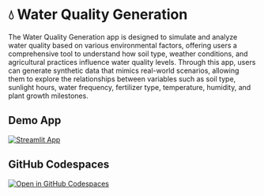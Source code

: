 # 💧 Water Quality Generation


The Water Quality Generation app is designed to simulate and analyze water quality based on various environmental factors, offering users a comprehensive tool to understand how soil type, weather conditions, and agricultural practices influence water quality levels. Through this app, users can generate synthetic data that mimics real-world scenarios, allowing them to explore the relationships between variables such as soil type, sunlight hours, water frequency, fertilizer type, temperature, humidity, and plant growth milestones.

## Demo App

[![Streamlit App](https://static.streamlit.io/badges/streamlit_badge_black_white.svg)](https://waterqualitygeneration.streamlit.app/)

## GitHub Codespaces

[![Open in GitHub Codespaces](https://github.com/codespaces/badge.svg)](https://codespaces.new/streamlit/app-starter-kit?quickstart=1)
